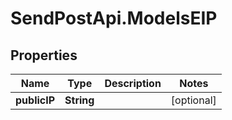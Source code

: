 # SendPostApi.ModelsEIP

## Properties
Name | Type | Description | Notes
------------ | ------------- | ------------- | -------------
**publicIP** | **String** |  | [optional] 
